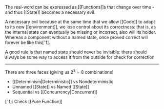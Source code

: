 The real-word can be expressed as [[Functions]]s that change over time - and thus [[State]] becomes a necessary evil.

A necessary evil because at the same time that we allow [[Code]] to adapt to its new [[environment]], we lose control about its correctness: that is, as the internal state can eventually be missing or incorrect, also will its holder. Whereas a component without a named state, once proved correct will forever be like this[ˆ1].

A good rule is that named state should never be invisible: there should always be some way to access it from the outside for check for correction

---

There are three faces (giving us $2^{3} = 8$ combinations)

- [[Determinism|Deterministic]] vs Nondeterministic
- Unnamed [[State]] vs Named [[State]]
- Sequential vs [[Concurrency|Concurrent]]

[ˆ1]: Check [[Pure Function]]